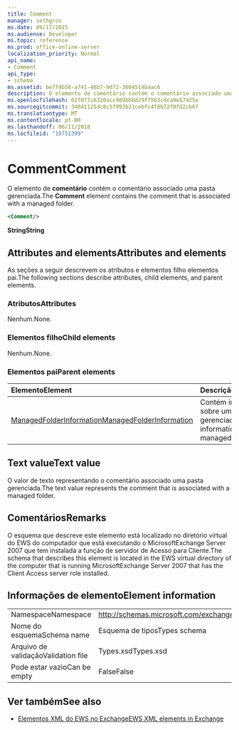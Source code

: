 ```yaml
---
title: Comment
manager: sethgros
ms.date: 09/17/2015
ms.audience: Developer
ms.topic: reference
ms.prod: office-online-server
localization_priority: Normal
api_name:
- Comment
api_type:
- schema
ms.assetid: be7f4b56-a741-46b7-9d72-3604514baac6
description: O elemento de comentário contém o comentário associado uma pasta gerenciada.
ms.openlocfilehash: 02f077c6320acc989bbbd29f7563cdca9e57425e
ms.sourcegitcommit: 34041125dc8c5f993b21cebfc4f8b72f0fd2cb6f
ms.translationtype: MT
ms.contentlocale: pt-BR
ms.lasthandoff: 06/11/2018
ms.locfileid: "19751399"
---
```

# <a name="comment"></a><span data-ttu-id="f79c7-103">Comment</span><span class="sxs-lookup"><span data-stu-id="f79c7-103">Comment</span></span>

<span data-ttu-id="f79c7-104">O elemento de **comentário** contém o comentário associado uma pasta gerenciada.</span><span class="sxs-lookup"><span data-stu-id="f79c7-104">The **Comment** element contains the comment that is associated with a managed folder.</span></span> 
  
```xml
<Comment/>
```

 <span data-ttu-id="f79c7-105">**String**</span><span class="sxs-lookup"><span data-stu-id="f79c7-105">**String**</span></span>
## <a name="attributes-and-elements"></a><span data-ttu-id="f79c7-106">Attributes and elements</span><span class="sxs-lookup"><span data-stu-id="f79c7-106">Attributes and elements</span></span>

<span data-ttu-id="f79c7-107">As seções a seguir descrevem os atributos e elementos filho elementos pai.</span><span class="sxs-lookup"><span data-stu-id="f79c7-107">The following sections describe attributes, child elements, and parent elements.</span></span>
  
### <a name="attributes"></a><span data-ttu-id="f79c7-108">Atributos</span><span class="sxs-lookup"><span data-stu-id="f79c7-108">Attributes</span></span>

<span data-ttu-id="f79c7-109">Nenhum.</span><span class="sxs-lookup"><span data-stu-id="f79c7-109">None.</span></span>
  
### <a name="child-elements"></a><span data-ttu-id="f79c7-110">Elementos filho</span><span class="sxs-lookup"><span data-stu-id="f79c7-110">Child elements</span></span>

<span data-ttu-id="f79c7-111">Nenhum.</span><span class="sxs-lookup"><span data-stu-id="f79c7-111">None.</span></span>
  
### <a name="parent-elements"></a><span data-ttu-id="f79c7-112">Elementos pai</span><span class="sxs-lookup"><span data-stu-id="f79c7-112">Parent elements</span></span>

|<span data-ttu-id="f79c7-113">**Elemento**</span><span class="sxs-lookup"><span data-stu-id="f79c7-113">**Element**</span></span>|<span data-ttu-id="f79c7-114">**Descrição**</span><span class="sxs-lookup"><span data-stu-id="f79c7-114">**Description**</span></span>|
|:-----|:-----|
|[<span data-ttu-id="f79c7-115">ManagedFolderInformation</span><span class="sxs-lookup"><span data-stu-id="f79c7-115">ManagedFolderInformation</span></span>](managedfolderinformation.md) <br/> |<span data-ttu-id="f79c7-116">Contém informações sobre uma pasta gerenciada.</span><span class="sxs-lookup"><span data-stu-id="f79c7-116">Contains information about a managed folder.</span></span>  <br/> |
   
## <a name="text-value"></a><span data-ttu-id="f79c7-117">Text value</span><span class="sxs-lookup"><span data-stu-id="f79c7-117">Text value</span></span>

<span data-ttu-id="f79c7-118">O valor de texto representando o comentário associado uma pasta gerenciada.</span><span class="sxs-lookup"><span data-stu-id="f79c7-118">The text value represents the comment that is associated with a managed folder.</span></span>
  
## <a name="remarks"></a><span data-ttu-id="f79c7-119">Comentários</span><span class="sxs-lookup"><span data-stu-id="f79c7-119">Remarks</span></span>

<span data-ttu-id="f79c7-120">O esquema que descreve este elemento está localizado no diretório virtual do EWS do computador que está executando o MicrosoftExchange Server 2007 que tem instalada a função de servidor de Acesso para Cliente.</span><span class="sxs-lookup"><span data-stu-id="f79c7-120">The schema that describes this element is located in the EWS virtual directory of the computer that is running MicrosoftExchange Server 2007 that has the Client Access server role installed.</span></span>
  
## <a name="element-information"></a><span data-ttu-id="f79c7-121">Informações de elemento</span><span class="sxs-lookup"><span data-stu-id="f79c7-121">Element information</span></span>

|||
|:-----|:-----|
|<span data-ttu-id="f79c7-122">Namespace</span><span class="sxs-lookup"><span data-stu-id="f79c7-122">Namespace</span></span>  <br/> |http://schemas.microsoft.com/exchange/services/2006/types  <br/> |
|<span data-ttu-id="f79c7-123">Nome do esquema</span><span class="sxs-lookup"><span data-stu-id="f79c7-123">Schema name</span></span>  <br/> |<span data-ttu-id="f79c7-124">Esquema de tipos</span><span class="sxs-lookup"><span data-stu-id="f79c7-124">Types schema</span></span>  <br/> |
|<span data-ttu-id="f79c7-125">Arquivo de validação</span><span class="sxs-lookup"><span data-stu-id="f79c7-125">Validation file</span></span>  <br/> |<span data-ttu-id="f79c7-126">Types.xsd</span><span class="sxs-lookup"><span data-stu-id="f79c7-126">Types.xsd</span></span>  <br/> |
|<span data-ttu-id="f79c7-127">Pode estar vazio</span><span class="sxs-lookup"><span data-stu-id="f79c7-127">Can be empty</span></span>  <br/> |<span data-ttu-id="f79c7-128">False</span><span class="sxs-lookup"><span data-stu-id="f79c7-128">False</span></span>  <br/> |
   
## <a name="see-also"></a><span data-ttu-id="f79c7-129">Ver também</span><span class="sxs-lookup"><span data-stu-id="f79c7-129">See also</span></span>



- [<span data-ttu-id="f79c7-130">Elementos XML do EWS no Exchange</span><span class="sxs-lookup"><span data-stu-id="f79c7-130">EWS XML elements in Exchange</span></span>](ews-xml-elements-in-exchange.md)

